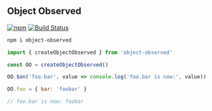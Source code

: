 
Object Observed
---------------

[![npm](https://img.shields.io/npm/v/object-observed?logo=npm)](https://www.npmjs.com/package/object-observed)
[![Build Status](https://cloud.drone.io/api/badges/jgermade/object-observed/status.svg?ref=refs/heads/main)](https://cloud.drone.io/jgermade/object-observed)

``` sh
npm i object-observed
```

``` js
import { createObjectObserved } from 'object-observed'

const OO = createObjectObserved()

OO.$on('foo.bar', value => console.log('foo.bar is now:', value))

OO.foo = { bar: 'foobar' }

// foo.bar is now: foobar
```